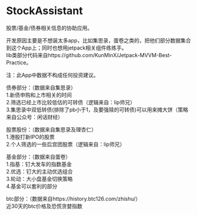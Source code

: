 # StockAssistant
股票/基金/债券相关信息的协助应用。  

开发原因主要是不想装太多app，比如集思录，蛋卷之类的，把他们部分数据集合到这个App上；同时也想用jetpack相关组件练练手。  
lib类部分代码来自https://github.com/KunMinX/Jetpack-MVVM-Best-Practice。

注：此App中数据不构成任何投资建议。  

债券部分：（数据来自集思录）  
1.新债申购和上市相关的时间  
2.筛选已经上市比较低估的可转债（逻辑来自：lip师兄）  
3.集思录中双低转债(排除了pb小于1，及要强赎的可转债)可以用来摊大饼（策略来自公众号：闲话财经）

股票股份：（数据来自集思录及理杏仁）  
1.港股打新IPO的股票  
2.个人筛选的一些后宫团股票（逻辑来自：lip师兄）

基金部分：（数据来自蛋卷）  
1.指基：钉大发车的指数基金  
2.优选：钉大的主动优选组合  
3.轮动：大小盘基金切换策略  
4.基金可以套利的部分  

btc部分：（数据来自https://history.btc126.com/zhishu/）  
近30天的btc价格及恐慌贪婪指数

